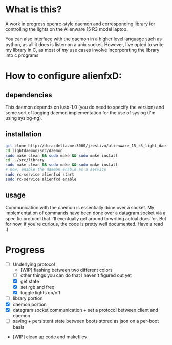 # What is this? #

A work in progress openrc-style daemon and corresponding library for controlling the lights on the Alienware 15 R3 model laptop. 

You can also interface with the daemon in a higher level language such as python, as all it does is listen on a unix socket. However, I've opted to write my library in C, as most of *my* use cases involve incorporating the library into c programs.


# How to configure alienfxD: #

## dependencies ##

This daemon depends on lusb-1.0 (you do need to specify the version) and some sort of logging daemon implementation for the use of syslog (I'm using syslog-ng).

## installation ##

```bash
git clone http://diracdelta.me:3000/jrestivo/alienware_15_r3_light_daemon.git lightdaemon
cd lightdaemon/src/daemon
sudo make clean && sudo make && sudo make install
cd ../src/library
sudo make clean && sudo make && sudo make install
# now, enable the daemon enable as a service
sudo rc-service alienfxd start
sudo rc-service alienfxd enable
```

## usage ##

Communication with the daemon is essentially done over a socket. My implementation of commands have been done over a datagram socket via a specific protocol that I'll eventually get around to writing actual docs for. But for now, if you're curious, the code is pretty well documented. Have a read :)

# Progress #
  * [ ] Underlying protocol
    * [WIP] flashing between two different colors
    * [ ] other things you can do that I haven't figured out yet
    * [x] get state
    * [x] set rgb and freq
    * [x] toggle lights on/off
  * [ ] library portion
  * [x] daemon portion
  * [x] datagram socket communication + set a protocol between client and daemon
  * [ ] saving + persistent state between boots stored as json on a per-boot basis
  * [WIP] clean up code and makefiles

